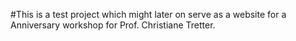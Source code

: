 #This is a test project which might later on serve as a website for a Anniversary workshop for Prof. Christiane Tretter. 